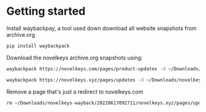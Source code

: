 # Getting started

Install waybackpay, a tool used down download all 
website snapshots from archive.org

```bash
pip install waybackpack
```

Download the novelkeys archive.org snapshots using:

```bash
waybackpack https://novelkeys.com/pages/product-updates -d ~/Downloads/novelkeys-wayback

waybackpack https://novelkeys.xyz/pages/updates -d ~/Downloads/novelkeys-wayback
```

Remove a page that's just a redirect to novelkeys.com
```bash
rm ~/Downloads/novelkeys-wayback/20220617092711/novelkeys.xyz/pages/updates
```
